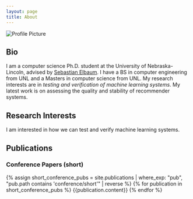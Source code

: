 ```yaml
---
layout: page
title: About
---
```


<img src="{{ '/assets/img/profile.png' | absolute_url }}" class="profile" alt="Profile Picture">

## Bio

I am a computer science Ph.D. student at the University of Nebraska-Lincoln, advised by [Sebastian Elbaum](https://cse.unl.edu/~elbaum). I have a BS in computer engineering from UNL and a Masters in computer science from UNL. My research interests are in *testing and verification of machine learning systems*. My latest work is on assessing the quality and stability of recommender systems.

## Research Interests

I am interested in how we can test and verify machine learning systems. 

## Publications

### Conference Papers (short)

{% assign short_conference_pubs = site.publications | where_exp: "pub", "pub.path contains 'conference/short'" | reverse %}
{% for publication in short_conference_pubs %}
{{publication.content}}
{% endfor %}
